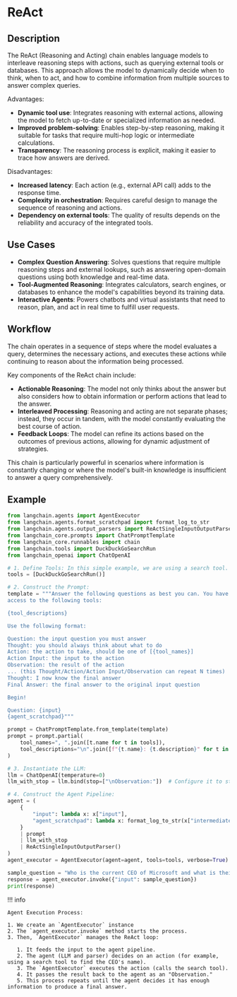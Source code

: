 # ReAct

## Description

The ReAct (Reasoning and Acting) chain enables language models to interleave reasoning steps with actions, such as querying external tools or databases.
This approach allows the model to dynamically decide when to think, when to act, and how to combine information from multiple sources to answer complex queries.

Advantages:

- **Dynamic tool use**: Integrates reasoning with external actions, allowing the model to fetch up-to-date or specialized information as needed.
- **Improved problem-solving**: Enables step-by-step reasoning, making it suitable for tasks that require multi-hop logic or intermediate calculations.
- **Transparency**: The reasoning process is explicit, making it easier to trace how answers are derived.

Disadvantages:

- **Increased latency**: Each action (e.g., external API call) adds to the response time.
- **Complexity in orchestration**: Requires careful design to manage the sequence of reasoning and actions.
- **Dependency on external tools**: The quality of results depends on the reliability and accuracy of the integrated tools.

## Use Cases

- **Complex Question Answering**: Solves questions that require multiple reasoning steps and external lookups, such as answering open-domain questions using both knowledge and real-time data.
- **Tool-Augmented Reasoning**: Integrates calculators, search engines, or databases to enhance the model's capabilities beyond its training data.
- **Interactive Agents**: Powers chatbots and virtual assistants that need to reason, plan, and act in real time to fulfill user requests.

## Workflow

The chain operates in a sequence of steps where the model evaluates a query, determines the necessary actions, and executes these actions while continuing to reason about the information being processed.

Key components of the ReAct chain include:

- **Actionable Reasoning**: The model not only thinks about the answer but also considers how to obtain information or perform actions that lead to the answer.
- **Interleaved Processing**: Reasoning and acting are not separate phases; instead, they occur in tandem, with the model constantly evaluating the best course of action.
- **Feedback Loops**: The model can refine its actions based on the outcomes of previous actions, allowing for dynamic adjustment of strategies.

This chain is particularly powerful in scenarios where information is constantly changing or where the model's built-in knowledge is insufficient to answer a query comprehensively.

## Example

```python
from langchain.agents import AgentExecutor
from langchain.agents.format_scratchpad import format_log_to_str
from langchain.agents.output_parsers import ReActSingleInputOutputParser
from langchain_core.prompts import ChatPromptTemplate
from langchain_core.runnables import chain
from langchain.tools import DuckDuckGoSearchRun
from langchain_openai import ChatOpenAI

# 1. Define Tools: In this simple example, we are using a search tool.
tools = [DuckDuckGoSearchRun()]

# 2. Construct the Prompt:
template = """Answer the following questions as best you can. You have
access to the following tools:

{tool_descriptions}

Use the following format:

Question: the input question you must answer
Thought: you should always think about what to do
Action: the action to take, should be one of [{tool_names}]
Action Input: the input to the action
Observation: the result of the action
... (this Thought/Action/Action Input/Observation can repeat N times)
Thought: I now know the final answer
Final Answer: the final answer to the original input question

Begin!

Question: {input}
{agent_scratchpad}"""

prompt = ChatPromptTemplate.from_template(template)
prompt = prompt.partial(
    tool_names=", ".join([t.name for t in tools]),
    tool_descriptions="\n".join([f"{t.name}: {t.description}" for t in tools]),
)

# 3. Instantiate the LLM:
llm = ChatOpenAI(temperature=0)
llm_with_stop = llm.bind(stop=["\nObservation:"])  # Configure it to stop when it sees '\nObservation:'

# 4. Construct the Agent Pipeline:
agent = (
    {
        "input": lambda x: x["input"],
        "agent_scratchpad": lambda x: format_log_to_str(x["intermediate_steps"]),
    }
    | prompt
    | llm_with_stop
    | ReActSingleInputOutputParser()
)
agent_executor = AgentExecutor(agent=agent, tools=tools, verbose=True)

sample_question = "Who is the current CEO of Microsoft and what is their age squared?"
response = agent_executor.invoke({"input": sample_question})
print(response)
```

!!! info

    Agent Execution Process:

    1. We create an `AgentExecutor` instance
    2. The `agent_executor.invoke` method starts the process.
    3. Then, `AgentExecutor` manages the ReAct loop:

       1. It feeds the input to the agent pipeline.
       2. The agent (LLM and parser) decides on an action (for example, using a search tool to find the CEO's name).
       3. The `AgentExecutor` executes the action (calls the search tool).
       4. It passes the result back to the agent as an "Observation."
       5. This process repeats until the agent decides it has enough information to produce a final answer.
